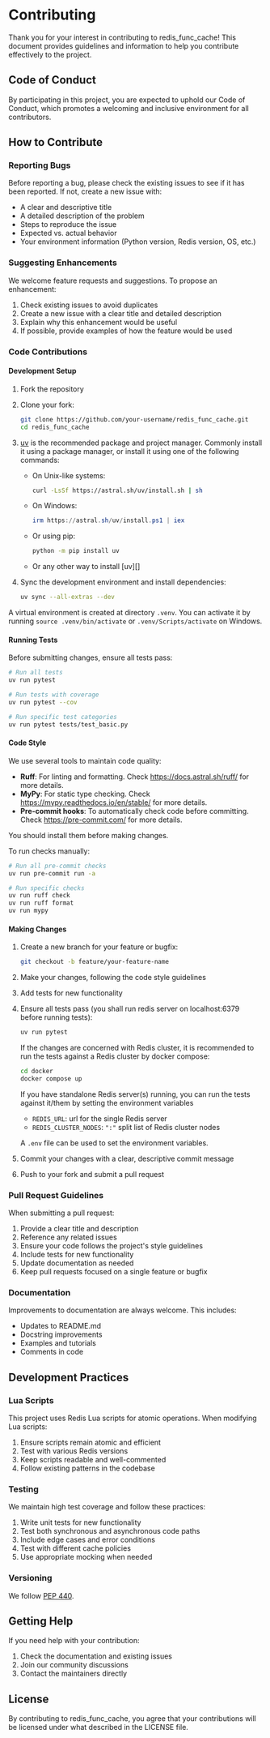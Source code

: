 # Contributing

Thank you for your interest in contributing to redis_func_cache! This document provides guidelines and information to help you contribute effectively to the project.

## Code of Conduct

By participating in this project, you are expected to uphold our Code of Conduct, which promotes a welcoming and inclusive environment for all contributors.

## How to Contribute

### Reporting Bugs

Before reporting a bug, please check the existing issues to see if it has been reported. If not, create a new issue with:

- A clear and descriptive title
- A detailed description of the problem
- Steps to reproduce the issue
- Expected vs. actual behavior
- Your environment information (Python version, Redis version, OS, etc.)

### Suggesting Enhancements

We welcome feature requests and suggestions. To propose an enhancement:

1. Check existing issues to avoid duplicates
2. Create a new issue with a clear title and detailed description
3. Explain why this enhancement would be useful
4. If possible, provide examples of how the feature would be used

### Code Contributions

#### Development Setup

1. Fork the repository

2. Clone your fork:

   ```bash
   git clone https://github.com/your-username/redis_func_cache.git
   cd redis_func_cache
   ```

3. [uv](https://docs.astral.sh/uv/) is the recommended package and project manager. Commonly install it using a package manager, or install it using one of the following commands:

   - On Unix-like systems:

     ```bash
     curl -LsSf https://astral.sh/uv/install.sh | sh
     ```

   - On Windows:

     ```powershell
     irm https://astral.sh/uv/install.ps1 | iex
     ```

   - Or using pip:

     ```bash
     python -m pip install uv
     ```

   - Or any other way to install [uv][]

4. Sync the development environment and install dependencies:

   ```bash
   uv sync --all-extras --dev
   ```

A virtual environment is created at directory `.venv`. You can activate it by running `source .venv/bin/activate` or `.venv/Scripts/activate` on Windows.

#### Running Tests

Before submitting changes, ensure all tests pass:

```bash
# Run all tests
uv run pytest

# Run tests with coverage
uv run pytest --cov

# Run specific test categories
uv run pytest tests/test_basic.py
```

#### Code Style

We use several tools to maintain code quality:

- **Ruff**: For linting and formatting. Check <https://docs.astral.sh/ruff/> for more details.
- **MyPy**: For static type checking. Check <https://mypy.readthedocs.io/en/stable/> for more details.
- **Pre-commit hooks**: To automatically check code before committing. Check <https://pre-commit.com/> for more details.

You should install them before making changes.

To run checks manually:

```bash
# Run all pre-commit checks
uv run pre-commit run -a

# Run specific checks
uv run ruff check
uv run ruff format
uv run mypy
```

#### Making Changes

1. Create a new branch for your feature or bugfix:

   ```bash
   git checkout -b feature/your-feature-name
   ```

2. Make your changes, following the code style guidelines

3. Add tests for new functionality

4. Ensure all tests pass (you shall run redis server on localhost:6379 before running tests):

   ```bash
   uv run pytest
   ```

   If the changes are concerned with Redis cluster, it is recommended to run the tests against a Redis cluster by docker compose:

   ```bash
   cd docker
   docker compose up
   ```

   If you have standalone Redis server(s) running, you can run the tests against it/them by setting the environment variables

   - `REDIS_URL`: url for the single Redis server
   - `REDIS_CLUSTER_NODES`: `":"` split list of Redis cluster nodes

   A `.env` file can be used to set the environment variables.

5. Commit your changes with a clear, descriptive commit message

6. Push to your fork and submit a pull request

### Pull Request Guidelines

When submitting a pull request:

1. Provide a clear title and description
2. Reference any related issues
3. Ensure your code follows the project's style guidelines
4. Include tests for new functionality
5. Update documentation as needed
6. Keep pull requests focused on a single feature or bugfix

### Documentation

Improvements to documentation are always welcome. This includes:

- Updates to README.md
- Docstring improvements
- Examples and tutorials
- Comments in code

## Development Practices

### Lua Scripts

This project uses Redis Lua scripts for atomic operations. When modifying Lua scripts:

1. Ensure scripts remain atomic and efficient
2. Test with various Redis versions
3. Keep scripts readable and well-commented
4. Follow existing patterns in the codebase

### Testing

We maintain high test coverage and follow these practices:

1. Write unit tests for new functionality
2. Test both synchronous and asynchronous code paths
3. Include edge cases and error conditions
4. Test with different cache policies
5. Use appropriate mocking when needed

### Versioning

We follow [PEP 440](https://peps.python.org/pep-0440/).

## Getting Help

If you need help with your contribution:

1. Check the documentation and existing issues
2. Join our community discussions
3. Contact the maintainers directly

## License

By contributing to redis_func_cache, you agree that your contributions will be licensed under what described in the LICENSE file.
